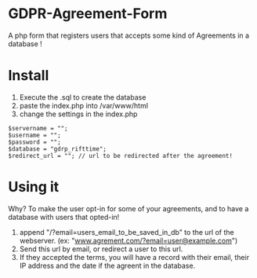 # GDPR-Agreement-Form
A php form that registers users that accepts some kind of Agreements in a database !

# Install
1) Execute the .sql to create the database
2) paste the index.php into /var/www/html
3) change the settings in the index.php
```
$servername = "";
$username = "";
$password = "";
$database = "gdrp_rifttime";
$redirect_url = ""; // url to be redirected after the agreement!

```

# Using it
Why? To make the user opt-in for some of your agreements, and to have a database with users that opted-in!
1) append "/?email=users_email_to_be_saved_in_db" to the url of the webserver. (ex: "www.agrement.com/?email=user@example.com")
2) Send this url by email, or redirect a user to this url.
3) If they accepted the terms, you will have a record with their email, their IP address and the date if the agreent in the database.
